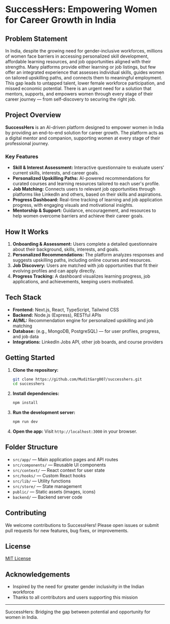 # SuccessHers: Empowering Women for Career Growth in India

## Problem Statement

In India, despite the growing need for gender-inclusive workforces, millions of women face barriers in accessing personalized skill development, affordable learning resources, and job opportunities aligned with their strengths. Many platforms provide either learning or job listings, but few offer an integrated experience that assesses individual skills, guides women on tailored upskilling paths, and connects them to meaningful employment. This gap leads to untapped talent, lower female workforce participation, and missed economic potential. There is an urgent need for a solution that mentors, supports, and empowers women through every stage of their career journey — from self-discovery to securing the right job.

## Project Overview

**SuccessHers** is an AI-driven platform designed to empower women in India by providing an end-to-end solution for career growth. The platform acts as a digital mentor and companion, supporting women at every stage of their professional journey.

### Key Features

- **Skill & Interest Assessment:** Interactive questionnaire to evaluate users' current skills, interests, and career goals.
- **Personalized Upskilling Paths:** AI-powered recommendations for curated courses and learning resources tailored to each user's profile.
- **Job Matching:** Connects users to relevant job opportunities through platforms like LinkedIn and others, based on their skills and aspirations.
- **Progress Dashboard:** Real-time tracking of learning and job application progress, with engaging visuals and motivational insights.
- **Mentorship & Support:** Guidance, encouragement, and resources to help women overcome barriers and achieve their career goals.

## How It Works

1. **Onboarding & Assessment:** Users complete a detailed questionnaire about their background, skills, interests, and goals.
2. **Personalized Recommendations:** The platform analyzes responses and suggests upskilling paths, including online courses and resources.
3. **Job Discovery:** Users are matched with job opportunities that fit their evolving profiles and can apply directly.
4. **Progress Tracking:** A dashboard visualizes learning progress, job applications, and achievements, keeping users motivated.

## Tech Stack

- **Frontend:** Next.js, React, TypeScript, Tailwind CSS
- **Backend:** Node.js (Express), RESTful APIs
- **AI/ML:** Recommendation engine for personalized upskilling and job matching
- **Database:** (e.g., MongoDB, PostgreSQL) — for user profiles, progress, and job data
- **Integrations:** LinkedIn Jobs API, other job boards, and course providers

## Getting Started

1. **Clone the repository:**
   ```bash
   git clone https://github.com/MuditGarg007/successhers.git
   cd successhers
   ```
2. **Install dependencies:**
   ```bash
   npm install
   ```
3. **Run the development server:**
   ```bash
   npm run dev
   ```
4. **Open the app:**
   Visit `http://localhost:3000` in your browser.

## Folder Structure

- `src/app/` — Main application pages and API routes
- `src/components/` — Reusable UI components
- `src/context/` — React context for user state
- `src/hooks/` — Custom React hooks
- `src/lib/` — Utility functions
- `src/store/` — State management
- `public/` — Static assets (images, icons)
- `backend/` — Backend server code

## Contributing

We welcome contributions to SuccessHers! Please open issues or submit pull requests for new features, bug fixes, or improvements.

## License

[MIT License](LICENSE)

## Acknowledgements

- Inspired by the need for greater gender inclusivity in the Indian workforce
- Thanks to all contributors and users supporting this mission

---

SuccessHers: Bridging the gap between potential and opportunity for women in India.
